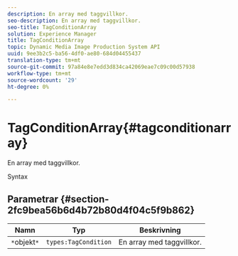 ```yaml
---
description: En array med taggvillkor.
seo-description: En array med taggvillkor.
seo-title: TagConditionArray
solution: Experience Manager
title: TagConditionArray
topic: Dynamic Media Image Production System API
uuid: 9ee3b2c5-ba56-4df0-ae80-684d04455437
translation-type: tm+mt
source-git-commit: 97a84e8e7edd3d834ca42069eae7c09c00d57938
workflow-type: tm+mt
source-wordcount: '29'
ht-degree: 0%

---
```



# TagConditionArray{#tagconditionarray}

En array med taggvillkor.

Syntax

## Parametrar {#section-2fc9bea56b6d4b72b80d4f04c5f9b862}

| Namn | Typ | Beskrivning |
|---|---|---|
| `*`objekt`*` | `types:TagCondition` | En array med taggvillkor. |

